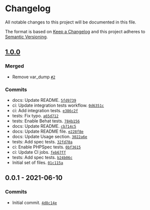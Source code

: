 # Changelog

All notable changes to this project will be documented in this file.

The format is based on [Keep a Changelog](https://keepachangelog.com/en/1.0.0/)
and this project adheres to [Semantic Versioning](https://semver.org/spec/v2.0.0.html).

## [1.0.0](https://github.com/ecphp/php-directive-bundle/compare/0.0.1...1.0.0)

### Merged

- Remove var_dump [`#2`](https://github.com/ecphp/php-directive-bundle/pull/2)

### Commits

- docs: Update README. [`5fd9739`](https://github.com/ecphp/php-directive-bundle/commit/5fd973952a8dde502db7bf8c1c4f8f84765f7679)
- ci: Update integration tests workflow. [`0d6351c`](https://github.com/ecphp/php-directive-bundle/commit/0d6351c2f7b4ca7c1aac075cb8c2f490a957db30)
- ci: Add integration tests. [`e386c2f`](https://github.com/ecphp/php-directive-bundle/commit/e386c2fed9dd05969468c89fb5aa42a88a8e9389)
- tests: Fix typo. [`a65d712`](https://github.com/ecphp/php-directive-bundle/commit/a65d7124a43a5ecbb9c677ab51bab398563caa28)
- tests: Enable Behat tests. [`784b156`](https://github.com/ecphp/php-directive-bundle/commit/784b1560ddf9165c7ec842ccf1bda474281172fc)
- docs: Update README. [`cb714c5`](https://github.com/ecphp/php-directive-bundle/commit/cb714c51a5443a0930e957635d908b62f5d9f71c)
- docs: Update README file. [`e228f8e`](https://github.com/ecphp/php-directive-bundle/commit/e228f8e10818f5a7418fe025fe188462f40bf807)
- docs: Update Usage section. [`3022a6e`](https://github.com/ecphp/php-directive-bundle/commit/3022a6ecc5aeef169bcb7f5bf75ed3958d0c3038)
- tests: Add spec tests. [`32fd70a`](https://github.com/ecphp/php-directive-bundle/commit/32fd70a7ed7acc3d38f332bcea066318955cbbea)
- ci: Enable PHPSpec tests. [`0bf3615`](https://github.com/ecphp/php-directive-bundle/commit/0bf361524c5c703a63b886044837e21ab979aeab)
- ci: Update CI jobs. [`feb67ff`](https://github.com/ecphp/php-directive-bundle/commit/feb67ff8286a00b868153692076699a68ee63b1a)
- tests: Add spec tests. [`b24b06c`](https://github.com/ecphp/php-directive-bundle/commit/b24b06c6a95a36ac783a6ce13cac0fe0e1e64f96)
- Initial set of files. [`01c115a`](https://github.com/ecphp/php-directive-bundle/commit/01c115a2fc6dd7bbe742f56cdfb90e6c9cf7815f)

## 0.0.1 - 2021-06-10

### Commits

- Initial commit. [`4d8c14e`](https://github.com/ecphp/php-directive-bundle/commit/4d8c14e41af7e8422df7378b50be2dfdd8193c73)
